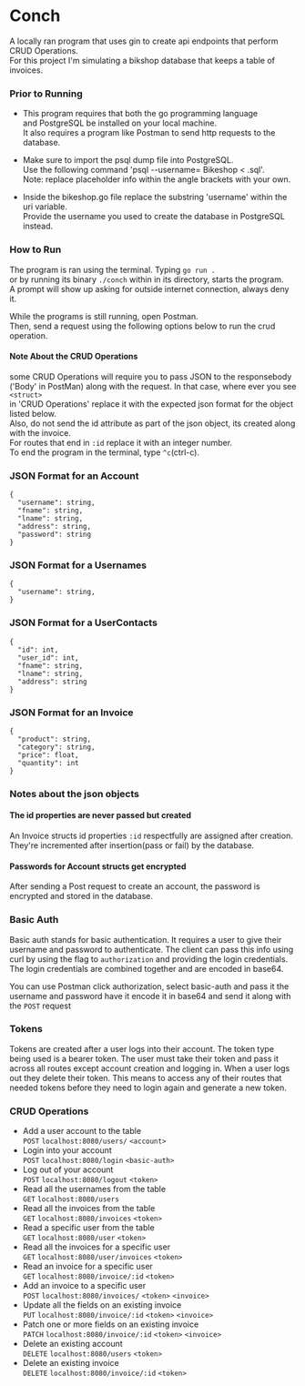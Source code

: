 # Conch

A locally ran program that uses gin to create api endpoints that perform CRUD Operations.<br>
For this project I'm simulating a bikshop database that keeps a table of invoices.

### Prior to Running

* This program requires that both the go programming language<br>
  and PostgreSQL be installed on your local machine.<br>
  It also  requires a program like Postman to send http requests 
  to the database.

* Make sure to import the psql dump file into PostgreSQL.<br>
  Use the following command 'psql --username=<username> Bikeshop <  <filename>.sql'. <br>
  Note: replace placeholder info within the angle brackets with your own.

* Inside the bikeshop.go file replace the substring 'username' within the uri variable. <br>
  Provide the username you used to create the database in PostgreSQL instead.

### How to Run

The program is ran using the terminal. Typing `go run .`<br> 
or by running its binary `./conch` within in its directory, starts the program.<br>
A prompt will show up asking for outside internet connection, always deny it.

While the programs is still running, open Postman.<br>
Then, send a request using the following options below to run the crud operation.

#### Note About the CRUD Operations
some CRUD Operations will require you to pass JSON to the responsebody<br>
('Body' in PostMan) along with the request. In that case, where ever you see `<struct>`<br> 
in 'CRUD Operations' replace it with the expected json format for the object listed below.<br>
Also, do not send the id attribute as part of the json object, its created along with the invoice.<br> 
For routes that end in `:id` replace it with an integer number.<br>
To end the program in the terminal, type `^c`(ctrl-c).

### JSON Format for an Account
```
{
  "username": string,
  "fname": string,
  "lname": string,
  "address": string,
  "password": string
}
```

### JSON Format for a Usernames
```
{ 
  "username": string,
}
```

### JSON Format for a UserContacts
```
{ 
  "id": int,
  "user_id": int,
  "fname": string,
  "lname": string,
  "address": string
}
```

### JSON Format for an Invoice
```
{
  "product": string,
  "category": string,
  "price": float,
  "quantity": int
}
```


### Notes about the json objects

#### The id properties are never passed but created 
An Invoice structs id properties `:id` respectfully are assigned after creation.
They're incremented after insertion(pass or fail) by the database.

#### Passwords for Account structs get encrypted
After sending a Post request to create an account,
the password is encrypted and stored in the database.

### Basic Auth

Basic auth stands for basic authentication.
It requires a user to give their username
and password to authenticate. The client can
pass this info using curl by using the flag
to `authorization` and providing the login
credentials. The login credentials are combined 
together and  are encoded in base64.

You can use Postman click authorization, select basic-auth
and pass it the username and password have it encode it in
base64 and send it along with the `POST` request


### Tokens

Tokens are created after a user logs into their account. 
The token type being used is a bearer token.
The user must take their token and pass it across all
routes except account creation and logging in.
When a user logs out they delete their token.
This means to access any of their routes that needed
tokens before they need to login again and
generate a new token.




### CRUD Operations
* Add a user account to the table<br>
   `POST` `localhost:8080/users/` `<account>`
* Login into your account<br>
   `POST` `localhost:8080/login` `<basic-auth>`
* Log out of your account<br>
   `POST` `localhost:8080/logout` `<token>`
* Read all the usernames from the table<br>
   `GET` `localhost:8080/users`
* Read all the invoices from the table<br>
   `GET` `localhost:8080/invoices` `<token>`
* Read a specific user from the table<br>
   `GET` `localhost:8080/user` `<token>`
* Read all the invoices for a specific user<br>
   `GET` `localhost:8080/user/invoices` `<token>`
* Read an invoice for a specific user<br>
   `GET` `localhost:8080/invoice/:id` `<token>`
* Add an invoice to a specific user<br>
   `POST` `localhost:8080/invoices/` `<token>` `<invoice>`
* Update all the fields on an existing invoice<br>
   `PUT` `localhost:8080/invoice/:id`  `<token>` `<invoice>`
* Patch one or more fields on an existing invoice<br>
   `PATCH` `localhost:8080/invoice/:id` `<token>` `<invoice>`
* Delete an existing account<br>
   `DELETE` `localhost:8080/users` `<token>`
* Delete an existing invoice<br>
   `DELETE` `localhost:8080/invoice/:id` `<token>`
